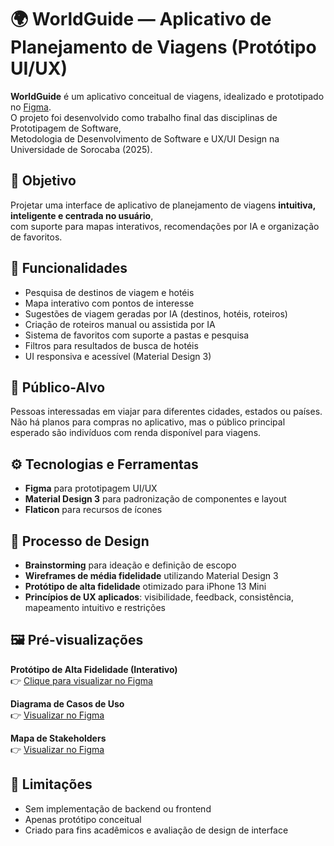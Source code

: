 # 🌍 WorldGuide — Aplicativo de Planejamento de Viagens (Protótipo UI/UX)

**WorldGuide** é um aplicativo conceitual de viagens, idealizado e prototipado no [Figma](https://www.figma.com/).  
O projeto foi desenvolvido como trabalho final das disciplinas de Prototipagem de Software,  
Metodologia de Desenvolvimento de Software e UX/UI Design na Universidade de Sorocaba (2025).

## 🎯 Objetivo

Projetar uma interface de aplicativo de planejamento de viagens **intuitiva, inteligente e centrada no usuário**,  
com suporte para mapas interativos, recomendações por IA e organização de favoritos.

## 🧩 Funcionalidades

- Pesquisa de destinos de viagem e hotéis  
- Mapa interativo com pontos de interesse  
- Sugestões de viagem geradas por IA (destinos, hotéis, roteiros)  
- Criação de roteiros manual ou assistida por IA  
- Sistema de favoritos com suporte a pastas e pesquisa  
- Filtros para resultados de busca de hotéis  
- UI responsiva e acessível (Material Design 3)  

## 👤 Público-Alvo

Pessoas interessadas em viajar para diferentes cidades, estados ou países.  
Não há planos para compras no aplicativo, mas o público principal esperado são indivíduos com renda disponível para viagens.  

## ⚙️ Tecnologias e Ferramentas

- **Figma** para prototipagem UI/UX  
- **Material Design 3** para padronização de componentes e layout  
- **Flaticon** para recursos de ícones  

## 🧪 Processo de Design

- **Brainstorming** para ideação e definição de escopo  
- **Wireframes de média fidelidade** utilizando Material Design 3  
- **Protótipo de alta fidelidade** otimizado para iPhone 13 Mini  
- **Princípios de UX aplicados**: visibilidade, feedback, consistência, mapeamento intuitivo e restrições  

## 🖼️ Pré-visualizações

**Protótipo de Alta Fidelidade (Interativo)**  
👉 [Clique para visualizar no Figma](https://www.figma.com/proto/fNCCDQMzDDeYtYNp1P3tyn/Prot%C3%B3tipo-Final?node-id=0-1&t=2L5sXuAQHg1RBG39-1)

**Diagrama de Casos de Uso**  
👉 [Visualizar no Figma](https://www.figma.com/board/h9IctCaBKE0CDcAMEbe2Ru/Diagrama-de-casos-de-uso?node-id=0-1)

**Mapa de Stakeholders**  
👉 [Visualizar no Figma](https://www.figma.com/board/DKG5xt7QZeftpCRPPZAMxG/Mapa-Stakeholders---WorldGuide?node-id=0-1)

## 📌 Limitações

- Sem implementação de backend ou frontend  
- Apenas protótipo conceitual  
- Criado para fins acadêmicos e avaliação de design de interface  
